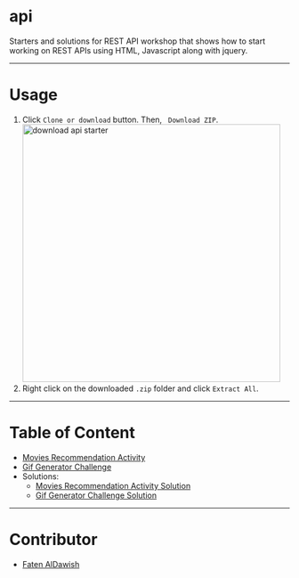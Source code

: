 # api
Starters and solutions for REST API workshop that shows how to start working on REST APIs using HTML, Javascript along with jquery.

- - - -  

# Usage
1. Click `Clone or download` button. Then, ` Download ZIP`.
    <img width="463" alt="download api starter" src="https://user-images.githubusercontent.com/42312407/74997715-e515d780-5467-11ea-8348-6103db4d43f2.png">
2. Right click on the downloaded `.zip` folder and click `Extract All`.

- - - -  

# Table of Content
* [Movies Recommendation Activity](/movies-recommendation-activity-starter)
* [Gif Generator Challenge](/gif-generator-challenge-starter)
* Solutions:
    * [Movies Recommendation Activity Solution](/solutions/movies-recommendation-activity-starter)
    * [Gif Generator Challenge Solution](/solutions/gif-generator-challenge)
- - - -  

# Contributor
* [Faten AlDawish](https://github.com/FatenAldawish)




